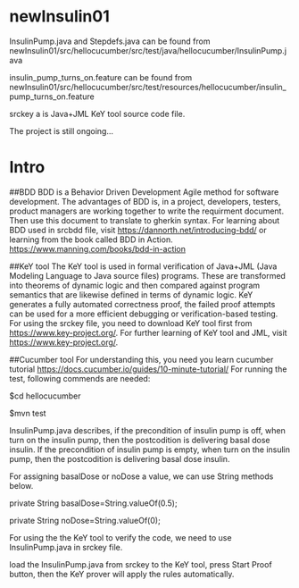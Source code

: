 # newInsulin01

InsulinPump.java and Stepdefs.java can be found from 
newInsulin01/src/hellocucumber/src/test/java/hellocucumber/InsulinPump.java

insulin_pump_turns_on.feature can be found from
newInsulin01/src/hellocucumber/src/test/resources/hellocucumber/insulin_pump_turns_on.feature

srckey a is Java+JML KeY tool source code file.

The project is still ongoing...

# Intro

##BDD
BDD is a Behavior Driven Development Agile method for software development.
The advantages of BDD is, in a project, developers, testers, product managers are working together to
write the requirment document. Then use this document to translate to gherkin syntax.
For learning about BDD used in srcbdd file, visit https://dannorth.net/introducing-bdd/
or learning from the book called BDD in Action. https://www.manning.com/books/bdd-in-action

##KeY tool
The KeY tool is used in formal verification of Java+JML (Java Modeling Language to Java source files) programs. 
These are transformed into theorems of dynamic logic and then compared against program semantics that are likewise defined in terms of dynamic logic. 
KeY generates a fully automated correctness proof, the failed proof attempts can be used for a more efficient debugging or verification-based testing. 
For using the srckey file, you need to download KeY tool first from https://www.key-project.org/.
For further learning of KeY tool and JML, visit https://www.key-project.org/.

##Cucumber tool
For understanding this, you need you learn cucumber tutorial https://docs.cucumber.io/guides/10-minute-tutorial/
For running the test, following commends are needed:

$cd hellocucumber

$mvn test

InsulinPump.java describes, 
if the precondition of insulin pump is off, when turn on the insulin pump, 
then the postcodition is delivering basal dose insulin.
If the precondition of insulin pump is empty, when turn on the insulin pump, 
then the postcodition is delivering basal dose insulin.

For assigning basalDose or noDose a value,
we can use String methods below. 
 
 private String basalDose=String.valueOf(0.5);
 
 private String noDose=String.valueOf(0);


For using the the KeY tool to verify the code, 
we need to use InsulinPump.java in srckey file.

load the InsulinPump.java from srckey to the KeY tool,
press Start Proof button, 
then the KeY prover will apply the rules automatically.



